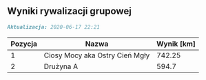 ## Wyniki rywalizacji grupowej

```markdown
Aktualizacja: 2020-06-17 22:21
```

Pozycja | Nazwa | Wynik [km] |
------------ | -------------  | -------------
 1 |Ciosy Mocy aka Ostry Cień Mgły | 742.25 
 2 |Drużyna A | 594.7
